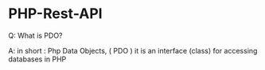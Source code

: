 # PHP-Rest-API


Q: What is PDO?

A: in short : Php Data Objects, ( PDO ) it is an interface (class) for accessing databases in PHP 





